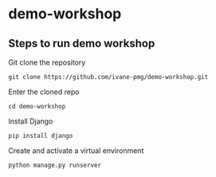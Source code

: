 # demo-workshop

## Steps to run demo workshop

Git clone the repository

`git clone https://github.com/ivane-pmg/demo-workshop.git`

Enter the cloned repo

`cd demo-workshop`

Install Django

`pip install django`

Create and activate a virtual environment

`python manage.py runserver`






